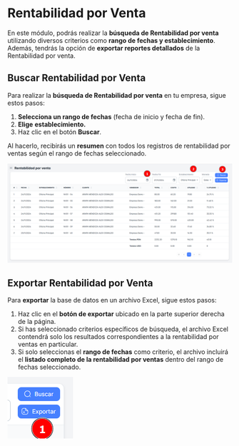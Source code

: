 # Rentabilidad por Venta

En este módulo, podrás realizar la **búsqueda de Rentabilidad por venta** utilizando diversos criterios como **rango de fechas y establecimiento**. Además, tendrás la opción de **exportar reportes detallados** de la Rentabilidad por venta.

## Buscar Rentabilidad por Venta

Para realizar la **búsqueda de Rentabilidad por venta** en tu empresa, sigue estos pasos:

1. **Selecciona un rango de fechas** (fecha de inicio y fecha de fin).
2. **Elige** **establecimiento.**
3. Haz clic en el botón **Buscar**.

Al hacerlo, recibirás un **resumen** con todos los registros de rentabilidad por ventas según el rango de fechas seleccionado.

![renta1](./img3/renta1.png)

## Exportar Rentabilidad por Venta

Para **exportar** la base de datos en un archivo Excel, sigue estos pasos:

1. Haz clic en el **botón de exportar** ubicado en la parte superior derecha de la página.
2. Si has seleccionado criterios específicos de búsqueda, el archivo Excel contendrá solo los resultados correspondientes a la rentabilidad por ventas en particular.
3. Si solo seleccionas el **rango de fechas** como criterio, el archivo incluirá el **listado completo de la rentabilidad por ventas** dentro del rango de fechas seleccionado.

![renta2](./img3/renta2.png)
